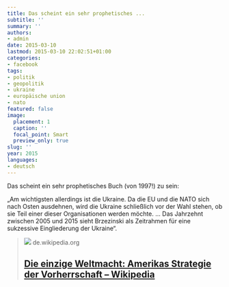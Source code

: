 ```yaml
---
title: Das scheint ein sehr prophetisches ...
subtitle: ''
summary: ''
authors:
- admin
date: 2015-03-10
lastmod: 2015-03-10 22:02:51+01:00
categories:
- facebook
tags:
- politik
- geopolitik
- ukraine
- europäische union
- nato
featured: false
image:
  placement: 1
  caption: ''
  focal_point: Smart
  preview_only: true
slug: ''
year: 2015
languages:
- deutsch
---
```


Das scheint ein sehr prophetisches Buch (von 1997!) zu sein:

„Am wichtigsten allerdings ist die Ukraine. Da die EU und die NATO sich nach Osten ausdehnen, wird die Ukraine schließlich vor der Wahl stehen, ob sie Teil einer dieser Organisationen werden möchte. ... Das Jahrzehnt zwischen 2005 und 2015 sieht Brzezinski als Zeitrahmen für eine sukzessive Eingliederung der Ukraine“.
> [![](https://upload.wikimedia.org/wikipedia/commons/thumb/8/8e/Zbigniew_Brzezinski%2C_1977.jpg/1200px-Zbigniew_Brzezinski%2C_1977.jpg)](http://de.wikipedia.org/wiki/Die_einzige_Weltmacht:_Amerikas_Strategie_der_Vorherrschaft)
> de.wikipedia.org
> ## [Die einzige Weltmacht: Amerikas Strategie der Vorherrschaft – Wikipedia](http://de.wikipedia.org/wiki/Die_einzige_Weltmacht:_Amerikas_Strategie_der_Vorherrschaft)
>